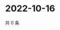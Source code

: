 # 2022-10-16

共 0 条

<!-- BEGIN WEIBO -->
<!-- 最后更新时间 Sun Oct 16 2022 19:15:35 GMT+0800 (China Standard Time) -->

<!-- END WEIBO -->
